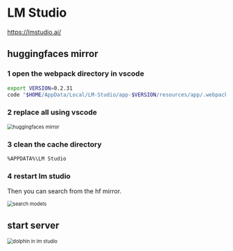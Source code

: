 <!-- markdownlint-disable MD033 -->
# LM Studio

<https://lmstudio.ai/>

## huggingfaces mirror

### 1 open the webpack directory in vscode

```sh
export VERSION=0.2.31
code "$HOME/AppData/Local/LM-Studio/app-$VERSION/resources/app/.webpack"
```

### 2 replace all using vscode

<img src="huggingfaces mirror.png" alt="huggingfaces mirror" style="zoom:80%;" />

### 3 clean the cache directory

`%APPDATA%\LM Studio`

### 4 restart lm studio

Then you can search from the hf mirror.

<img src="search models.png" alt="search models" style="zoom:80%;" />

## start server

<img src="dolphin in lm studio.png" alt="dolphin in lm studio" style="zoom:80%;" />
